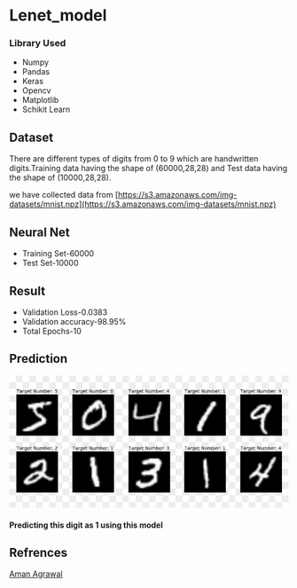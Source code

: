 # Lenet_model

### Library Used

* Numpy
* Pandas
* Keras
* Opencv
* Matplotlib
* Schikit Learn

## Dataset

There are different types of digits from 0 to 9 which are handwritten digits.Training data having the shape of (60000,28,28) and Test data having the shape of (10000,28,28).

we have collected data from [https://s3.amazonaws.com/img-datasets/mnist.npz](https://s3.amazonaws.com/img-datasets/mnist.npz)


## Neural Net

* Training Set-60000
* Test Set-10000


## Result
* Validation Loss-0.0383
* Validation accuracy-98.95%
* Total Epochs-10

## Prediction 

![alt-text](https://github.com/Raushan998/Lenet_model/blob/master/digits_for_Lenet_model.png)
#### Predicting this digit as 1 using this model

## Refrences

[Aman Agrawal](https://github.com/Aman-py/MNIST-Digit-Classifier)

